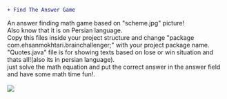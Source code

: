 ```diff
+ Find The Answer Game
```
An answer finding math game based on "scheme.jpg" picture!</br>
Also know that it is on Persian language.</br>
Copy this files inside your project structure and change "package com.ehsanmokhtari.brainchallenger;" with your project package name.</br>
"Quotes.java" file is for showing texts based on lose or win situation and thats all!(also its in persian language).</br>
just solve the math equation and put the correct answer in the answer field and have some math time fun!.
</br></br>
![](scheme1.JPG)
